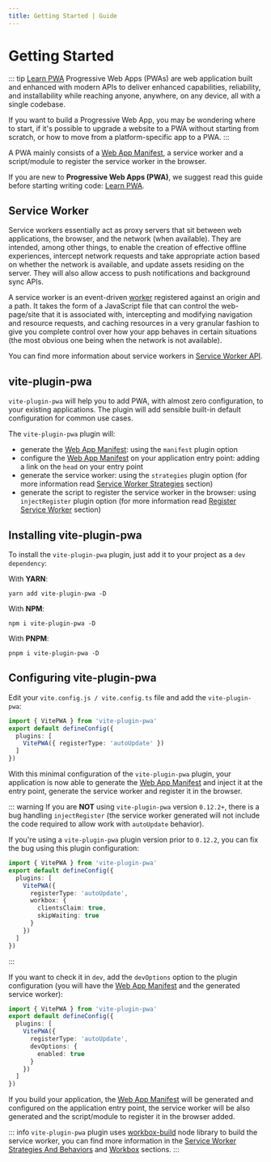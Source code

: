 ```yaml
---
title: Getting Started | Guide
---
```


# Getting Started

::: tip [Learn PWA](https://web.dev/learn/pwa/)
Progressive Web Apps (PWAs) are web application built and enhanced with modern APIs to deliver enhanced capabilities, reliability, and installability while reaching anyone, anywhere, on any device, all with a single codebase.

If you want to build a Progressive Web App, you may be wondering where to start, if it's possible to upgrade a website to a PWA without starting from scratch, or how to move from a platform-specific app to a PWA.
:::

A PWA mainly consists of a [Web App Manifest](https://developer.mozilla.org/en-US/docs/Web/Manifest), a service worker and a script/module to register the service worker in the browser.

If you are new to **Progressive Web Apps (PWA)**, we suggest read this guide before starting writing code: [Learn PWA](https://web.dev/learn/pwa/).

## Service Worker

Service workers essentially act as proxy servers that sit between web applications, the browser, and the network (when available). They are intended, among other things, to enable the creation of effective offline experiences, intercept network requests and take appropriate action based on whether the network is available, and update assets residing on the server. They will also allow access to push notifications and background sync APIs.

A service worker is an event-driven [worker](https://developer.mozilla.org/en-US/docs/Web/API/Worker) registered against an origin and a path. It takes the form of a JavaScript file that can control the web-page/site that it is associated with, intercepting and modifying navigation and resource requests, and caching resources in a very granular fashion to give you complete control over how your app behaves in certain situations (the most obvious one being when the network is not available).

You can find more information about service workers in [Service Worker API](https://developer.mozilla.org/en-US/docs/Web/API/Service_Worker_API).

## vite-plugin-pwa

`vite-plugin-pwa` will help you to add PWA, with almost zero configuration, to your existing applications. The plugin will add sensible built-in default configuration for common use cases.

The `vite-plugin-pwa` plugin will:
- generate the [Web App Manifest](https://developer.mozilla.org/en-US/docs/Web/Manifest): using the `manifest` plugin option
- configure the [Web App Manifest](https://developer.mozilla.org/en-US/docs/Web/Manifest) on your application entry point: adding a link on the `head` on your entry point
- generate the service worker: using the `strategies` plugin option (for more information read [Service Worker Strategies](/guide/service-worker-strategies-and-behaviors#service-worker-strategies) section)
- generate the script to register the service worker in the browser: using `injectRegister` plugin option (for more information read [Register Service Worker](/guide/register-service-worker) section)

## Installing vite-plugin-pwa

To install the `vite-plugin-pwa` plugin, just add it to your project as a `dev dependency`:

With **YARN**:
```shell
yarn add vite-plugin-pwa -D
```

With **NPM**:
```shell
npm i vite-plugin-pwa -D
```

With **PNPM**:
```shell
pnpm i vite-plugin-pwa -D
```

## Configuring vite-plugin-pwa

Edit your `vite.config.js / vite.config.ts` file and add the `vite-plugin-pwa`:

```ts
import { VitePWA } from 'vite-plugin-pwa'
export default defineConfig({
  plugins: [
    VitePWA({ registerType: 'autoUpdate' })
  ]
})
```

With this minimal configuration of the `vite-plugin-pwa` plugin, your application is now able to generate the [Web App Manifest](https://developer.mozilla.org/en-US/docs/Web/Manifest) and inject it at the entry point, generate the service worker and register it in the browser.

::: warning
If you are **NOT** using `vite-plugin-pwa` version `0.12.2+`, there is a bug handling `injectRegister` (the service worker generated will not include the code required to allow work with `autoUpdate` behavior).

If you're using a `vite-plugin-pwa` plugin version prior to `0.12.2`, you can fix the bug using this plugin configuration:
```ts
import { VitePWA } from 'vite-plugin-pwa'
export default defineConfig({
  plugins: [
    VitePWA({
      registerType: 'autoUpdate',
      workbox: {
        clientsClaim: true,
        skipWaiting: true
      }
    })
  ]
})
```
:::

If you want to check it in `dev`, add the `devOptions` option to the plugin configuration (you will have the [Web App Manifest](https://developer.mozilla.org/en-US/docs/Web/Manifest) and the generated service worker):
```ts
import { VitePWA } from 'vite-plugin-pwa'
export default defineConfig({
  plugins: [
    VitePWA({
      registerType: 'autoUpdate',
      devOptions: {
        enabled: true
      }
    })
  ]
})
```

If you build your application, the [Web App Manifest](https://developer.mozilla.org/en-US/docs/Web/Manifest) will be generated and configured on the application entry point, the service worker will be also generated and the script/module to register it in the browser added.

::: info
`vite-plugin-pwa` plugin uses [workbox-build](https://developer.chrome.com/docs/workbox/reference/workbox-build/) node library to build the service worker, you can find more information in the [Service Worker Strategies And Behaviors](/guide/service-worker-strategies-and-behaviors) and [Workbox](/workbox/) sections.
:::
